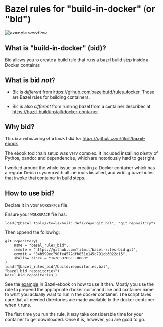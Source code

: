 # Bazel rules for "build-in-docker" (or "bid")

![example workflow](https://github.com/filmil/bazel-rules-bid/actions/workflows/build.yml/badge.svg)


## What is "build-in-docker" (bid)?

Bid allows you to create a build rule that runs a bazel build step inside a
Docker container.

## What is bid *not*?

* Bid is *different* from https://github.com/bazelbuild/rules_docker. Those are
Bazel rules for building containers.

* Bid is also *different* from running bazel from a container described at
https://bazel.build/install/docker-container


## Why bid?

This is a refactoring of a hack I did for https://github.com/filmil/bazel-ebook.

The ebook toolchain setup was very complex. It included installing plenty of
Python, pandoc and dependencise, which are notoriously hard to get right.

I worked around the whole issue by creating a Docker container which has a
regular Debian system with all the tools installed, and writing bazel rules that
invoke that container in build steps.


## How to use bid?

Declare it in your `WORKSPACE` file.

Ensure your `WORKSPACE` file has:

```
load("@bazel_tools//tools/build_defs/repo:git.bzl", "git_repository")
```

Then append the following:

```
git_repository(
    name = "bazel_rules_bid",
    remote = "https://github.com/filmil/bazel-rules-bid.git",
    commit = "04b599ec790fe4572dfb851e145c791cb5022c15",
    shallow_since = "1676537869 -0800"
)
load("@bazel_rules_bid//build:repositories.bzl", "bazel_bid_repositories")
bazel_bid_repositories()
```

See the [example][ex] in Bazel-ebook on how to use it then.
Mostly you use the rule to prepend the appropriate docker command
line and container name to what you actually want to run in the
docker container.  The script takes care that all needed
directories are made available to the docker container when it
runs.

The first time you run the rule, it may take considerable time
for your container to get downloaded. Once it is, however, you
are good to go.

[ex]: https://github.com/filmil/bazel-ebook/blob/main/build/rules.bzl#L27
